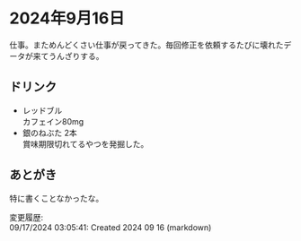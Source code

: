 # 2024年9月16日

仕事。まためんどくさい仕事が戻ってきた。毎回修正を依頼するたびに壊れたデータが来てうんざりする。

## ドリンク

- レッドブル  
カフェイン80mg
- 銀のねぶた 2本  
賞味期限切れてるやつを発掘した。

## あとがき

特に書くことなかったな。

変更履歴:  
09/17/2024 03:05:41: Created 2024 09 16 (markdown)  
